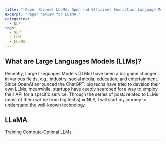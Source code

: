 ```yaml
---
title: "[Paper Review] LLaMA: Open and Efficient Foundation Language Models"
excerpt: "Paper review for LLaMA."
categories:
  - NLP
tags:
  - NLP
  - LLM
  - LLaMA
---
```


## What are Large Languages Models (LLMs)?

Recently, Large Languages Models (LLMs) have been a big game changer in various fields, e.g., industry, social media, education, and entertainment.
Since OpenAI announced the [ChatGPT](https://chat.openai.com/), big techs have tried to develop their own LLMs; meanwhile, startups have deeply searched for a way to employ their API for a specific service.
Through the series of posts related to LLMs (most of them will be from big techs) or NLP, I will start my journey to understand the well-known technology. 

## LLaMA

[Training Compute-Optimal LLMs](https://arxiv.org/abs/2203.15556)

***